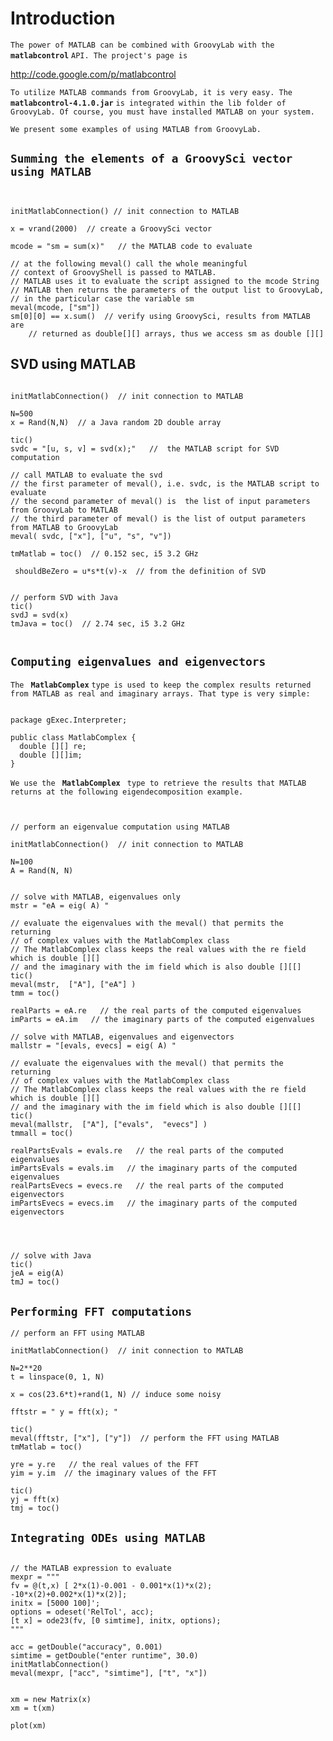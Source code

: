 # Introduction #

`The power of MATLAB can be combined with GroovyLab with the ` **`matlabcontrol`** ` API. The project's page is `


http://code.google.com/p/matlabcontrol


`To utilize MATLAB commands from GroovyLab, it is very easy. The ` **`matlabcontrol-4.1.0.jar`** ` is integrated within the lib folder of GroovyLab. Of course, you must have installed MATLAB on your system. `

`We present some examples of using MATLAB from GroovyLab. `


## `Summing the elements of a GroovySci vector using MATLAB` ##
```


initMatlabConnection() // init connection to MATLAB

x = vrand(2000)  // create a GroovySci vector

mcode = "sm = sum(x)"   // the MATLAB code to evaluate

// at the following meval() call the whole meaningful 
// context of GroovyShell is passed to MATLAB.
// MATLAB uses it to evaluate the script assigned to the mcode String
// MATLAB then returns the parameters of the output list to GroovyLab,
// in the particular case the variable sm
meval(mcode, ["sm"])  
sm[0][0] == x.sum()  // verify using GroovySci, results from MATLAB are                  
    // returned as double[][] arrays, thus we access sm as double [][] 

```


## SVD using MATLAB ##

```

initMatlabConnection()  // init connection to MATLAB

N=500
x = Rand(N,N)  // a Java random 2D double array 

tic()
svdc = "[u, s, v] = svd(x);"   //  the MATLAB script for SVD computation

// call MATLAB to evaluate the svd
// the first parameter of meval(), i.e. svdc, is the MATLAB script to evaluate
// the second parameter of meval() is  the list of input parameters from GroovyLab to MATLAB
// the third parameter of meval() is the list of output parameters from MATLAB to GroovyLab
meval( svdc, ["x"], ["u", "s", "v"])

tmMatlab = toc()  // 0.152 sec, i5 3.2 GHz

 shouldBeZero = u*s*t(v)-x  // from the definition of SVD


// perform SVD with Java
tic()
svdJ = svd(x)
tmJava = toc()  // 2.74 sec, i5 3.2 GHz


```


## `Computing eigenvalues and eigenvectors` ##

`The ` **`MatlabComplex`** ` type is used to keep the complex results returned from MATLAB as real and imaginary arrays. That type is very simple: `

```

package gExec.Interpreter;

public class MatlabComplex {
  double [][] re;
  double [][]im;
}

```

`We use the ` **`MatlabComplex`** ` type to retrieve the results that MATLAB returns at the following eigendecomposition example.`



```


// perform an eigenvalue computation using MATLAB

initMatlabConnection()  // init connection to MATLAB

N=100
A = Rand(N, N)


// solve with MATLAB, eigenvalues only
mstr = "eA = eig( A) "

// evaluate the eigenvalues with the meval() that permits the returning
// of complex values with the MatlabComplex class
// The MatlabComplex class keeps the real values with the re field which is double [][]
// and the imaginary with the im field which is also double [][[]
tic()
meval(mstr,  ["A"], ["eA"] )
tmm = toc()

realParts = eA.re   // the real parts of the computed eigenvalues
imParts = eA.im   // the imaginary parts of the computed eigenvalues

// solve with MATLAB, eigenvalues and eigenvectors
mallstr = "[evals, evecs] = eig( A) "

// evaluate the eigenvalues with the meval() that permits the returning
// of complex values with the MatlabComplex class
// The MatlabComplex class keeps the real values with the re field which is double [][]
// and the imaginary with the im field which is also double [][[]
tic()
meval(mallstr,  ["A"], ["evals",  "evecs"] )
tmmall = toc()

realPartsEvals = evals.re   // the real parts of the computed eigenvalues
imPartsEvals = evals.im   // the imaginary parts of the computed eigenvalues
realPartsEvecs = evecs.re   // the real parts of the computed eigenvectors
imPartsEvecs = evecs.im   // the imaginary parts of the computed eigenvectors




// solve with Java
tic()
jeA = eig(A)
tmJ = toc()
```


## `Performing FFT computations` ##

```
// perform an FFT using MATLAB

initMatlabConnection()  // init connection to MATLAB

N=2**20
t = linspace(0, 1, N)

x = cos(23.6*t)+rand(1, N) // induce some noisy

fftstr = " y = fft(x); "

tic()
meval(fftstr, ["x"], ["y"])  // perform the FFT using MATLAB
tmMatlab = toc()

yre = y.re   // the real values of the FFT
yim = y.im  // the imaginary values of the FFT

tic()
yj = fft(x)
tmj = toc()

```

## `Integrating ODEs using MATLAB` ##

```

// the MATLAB expression to evaluate
mexpr = """
fv = @(t,x) [ 2*x(1)-0.001 - 0.001*x(1)*x(2); -10*x(2)+0.002*x(1)*x(2)];
initx = [5000 100]';
options = odeset('RelTol', acc);
[t x] = ode23(fv, [0 simtime], initx, options);
"""

acc = getDouble("accuracy", 0.001)
simtime = getDouble("enter runtime", 30.0)
initMatlabConnection()
meval(mexpr, ["acc", "simtime"], ["t", "x"])


xm = new Matrix(x)
xm = t(xm)

plot(xm)

```